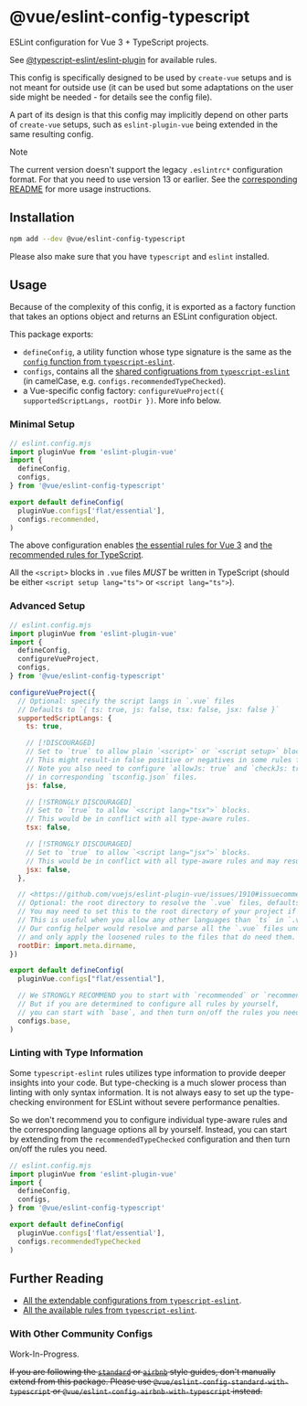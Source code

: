 # @vue/eslint-config-typescript

ESLint configuration for Vue 3 + TypeScript projects.

See [@typescript-eslint/eslint-plugin](https://typescript-eslint.io/rules/) for available rules.

This config is specifically designed to be used by `create-vue` setups
and is not meant for outside use (it can be used but some adaptations
on the user side might be needed - for details see the config file).

A part of its design is that this config may implicitly depend on
other parts of `create-vue` setups, such as `eslint-plugin-vue` being
extended in the same resulting config.

> [!NOTE]
> The current version doesn't support the legacy `.eslintrc*` configuration format. For that you need to use version 13 or earlier. See the [corresponding README](https://www.npmjs.com/package/@vue/eslint-config-typescript/v/legacy-eslintrc) for more usage instructions.

## Installation

```sh
npm add --dev @vue/eslint-config-typescript
```

Please also make sure that you have `typescript` and `eslint` installed.

## Usage

Because of the complexity of this config, it is exported as a factory function that takes an options object and returns an ESLint configuration object.

This package exports:

- `defineConfig`, a utility function whose type signature is the same as the [`config` function from `typescript-eslint`](https://typescript-eslint.io/packages/typescript-eslint#config).
- `configs`, contains all the [shared configruations from `typescript-eslint`](https://typescript-eslint.io/users/configs) (in camelCase, e.g. `configs.recommendedTypeChecked`).
- a Vue-specific config factory: `configureVueProject({ supportedScriptLangs, rootDir })`. More info below.

### Minimal Setup

```js
// eslint.config.mjs
import pluginVue from 'eslint-plugin-vue'
import {
  defineConfig,
  configs,
} from '@vue/eslint-config-typescript'

export default defineConfig(
  pluginVue.configs['flat/essential'],
  configs.recommended,
)
```

The above configuration enables [the essential rules for Vue 3](https://eslint.vuejs.org/rules/#priority-a-essential-error-prevention) and [the recommended rules for TypeScript](https://typescript-eslint.io/rules/?=recommended).

All the `<script>` blocks in `.vue` files *MUST* be written in TypeScript (should be either `<script setup lang="ts">` or `<script lang="ts">`).

### Advanced Setup

```js
// eslint.config.mjs
import pluginVue from 'eslint-plugin-vue'
import {
  defineConfig,
  configureVueProject,
  configs,
} from '@vue/eslint-config-typescript'

configureVueProject({
  // Optional: specify the script langs in `.vue` files
  // Defaults to `{ ts: true, js: false, tsx: false, jsx: false }`
  supportedScriptLangs: {
    ts: true,

    // [!DISCOURAGED]
    // Set to `true` to allow plain `<script>` or `<script setup>` blocks.
    // This might result-in false positive or negatives in some rules for `.vue` files.
    // Note you also need to configure `allowJs: true` and `checkJs: true`
    // in corresponding `tsconfig.json` files.
    js: false,

    // [!STRONGLY DISCOURAGED]
    // Set to `true` to allow `<script lang="tsx">` blocks.
    // This would be in conflict with all type-aware rules.
    tsx: false,

    // [!STRONGLY DISCOURAGED]
    // Set to `true` to allow `<script lang="jsx">` blocks.
    // This would be in conflict with all type-aware rules and may result in false positives.
    jsx: false,
  },

  // <https://github.com/vuejs/eslint-plugin-vue/issues/1910#issuecomment-1819993961>
  // Optional: the root directory to resolve the `.vue` files, defaults to `process.cwd()`.
  // You may need to set this to the root directory of your project if you have a monorepo.
  // This is useful when you allow any other languages than `ts` in `.vue` files.
  // Our config helper would resolve and parse all the `.vue` files under `rootDir`,
  // and only apply the loosened rules to the files that do need them.
  rootDir: import.meta.dirname,
})

export default defineConfig(
  pluginVue.configs["flat/essential"],

  // We STRONGLY RECOMMEND you to start with `recommended` or `recommendedTypeChecked`.
  // But if you are determined to configure all rules by yourself,
  // you can start with `base`, and then turn on/off the rules you need.
  configs.base,
)
```

### Linting with Type Information

Some `typescript-eslint` rules utilizes type information to provide deeper insights into your code.
But type-checking is a much slower process than linting with only syntax information.
It is not always easy to set up the type-checking environment for ESLint without severe performance penalties.

So we don't recommend you to configure individual type-aware rules and the corresponding language options all by yourself.
Instead, you can start by extending from the `recommendedTypeChecked` configuration and then turn on/off the rules you need.

```js
// eslint.config.mjs
import pluginVue from 'eslint-plugin-vue'
import {
  defineConfig,
  configs,
} from '@vue/eslint-config-typescript'

export default defineConfig(
  pluginVue.configs['flat/essential'],
  configs.recommendedTypeChecked
)
```

## Further Reading

- [All the extendable configurations from `typescript-eslint`](https://typescript-eslint.io/users/configs).
- [All the available rules from `typescript-eslint`](https://typescript-eslint.io/rules/).

### With Other Community Configs

Work-In-Progress.

~~If you are following the [`standard`](https://standardjs.com/) or [`airbnb`](https://github.com/airbnb/javascript/) style guides, don't manually extend from this package. Please use `@vue/eslint-config-standard-with-typescript` or `@vue/eslint-config-airbnb-with-typescript` instead.~~
